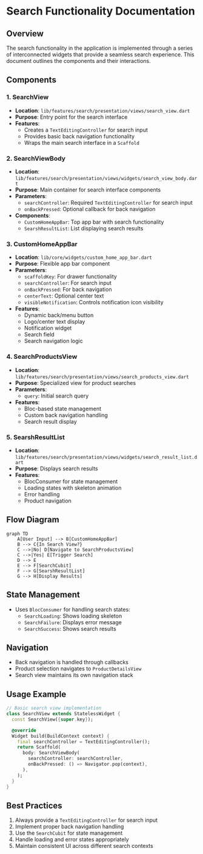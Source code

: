 # Search Functionality Documentation

## Overview
The search functionality in the application is implemented through a series of interconnected widgets that provide a seamless search experience. This document outlines the components and their interactions.

## Components

### 1. SearchView
- **Location**: `lib/features/search/presentation/views/search_view.dart`
- **Purpose**: Entry point for the search interface
- **Features**:
  - Creates a `TextEditingController` for search input
  - Provides basic back navigation functionality
  - Wraps the main search interface in a `Scaffold`

### 2. SearchViewBody
- **Location**: `lib/features/search/presentation/views/widgets/search_view_body.dart`
- **Purpose**: Main container for search interface components
- **Parameters**:
  - `searchController`: Required `TextEditingController` for search input
  - `onBackPressed`: Optional callback for back navigation
- **Components**:
  - `CustomHomeAppBar`: Top app bar with search functionality
  - `SearshResultList`: List displaying search results

### 3. CustomHomeAppBar
- **Location**: `lib/core/widgets/custom_home_app_bar.dart`
- **Purpose**: Flexible app bar component
- **Parameters**:
  - `scaffoldKey`: For drawer functionality
  - `searchController`: For search input
  - `onBackPressed`: For back navigation
  - `centerText`: Optional center text
  - `visibleNotification`: Controls notification icon visibility
- **Features**:
  - Dynamic back/menu button
  - Logo/center text display
  - Notification widget
  - Search field
  - Search navigation logic

### 4. SearchProductsView
- **Location**: `lib/features/search/presentation/views/search_products_view.dart`
- **Purpose**: Specialized view for product searches
- **Parameters**:
  - `query`: Initial search query
- **Features**:
  - Bloc-based state management
  - Custom back navigation handling
  - Search result display

### 5. SearshResultList
- **Location**: `lib/features/search/presentation/views/widgets/search_result_list.dart`
- **Purpose**: Displays search results
- **Features**:
  - BlocConsumer for state management
  - Loading states with skeleton animation
  - Error handling
  - Product navigation

## Flow Diagram
```mermaid
graph TD
    A[User Input] --> B[CustomHomeAppBar]
    B --> C{In Search View?}
    C -->|No| D[Navigate to SearchProductsView]
    C -->|Yes| E[Trigger Search]
    D --> E
    E --> F[SearchCubit]
    F --> G[SearshResultList]
    G --> H[Display Results]
```

## State Management
- Uses `BlocConsumer` for handling search states:
  - `SearchLoading`: Shows loading skeleton
  - `SearchFailure`: Displays error message
  - `SearchSuccess`: Shows search results

## Navigation
- Back navigation is handled through callbacks
- Product selection navigates to `ProductDetailsView`
- Search view maintains its own navigation stack

## Usage Example
```dart
// Basic search view implementation
class SearchView extends StatelessWidget {
  const SearchView({super.key});

  @override
  Widget build(BuildContext context) {
    final searchController = TextEditingController();
    return Scaffold(
      body: SearchViewBody(
        searchController: searchController,
        onBackPressed: () => Navigator.pop(context),
      ),
    );
  }
}
```

## Best Practices
1. Always provide a `TextEditingController` for search input
2. Implement proper back navigation handling
3. Use the `SearchCubit` for state management
4. Handle loading and error states appropriately
5. Maintain consistent UI across different search contexts 